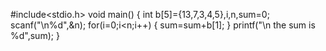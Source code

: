 #include<stdio.h>
void main()
{
int b[5]={13,7,3,4,5},i,n,sum=0;
scanf("\n%d",&n);
for(i=0;i<n;i++)
{
sum=sum+b[1];
}
printf("\n the sum is %d",sum);
}
